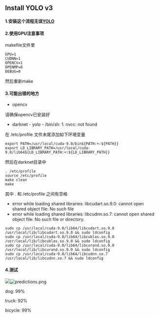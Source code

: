 ## Install YOLO v3

#### 1.安装这个流程无误[YOLO](https://pjreddie.com/darknet/yolo/)

#### 2.使用GPU注意事项
makefile文件里
```
GPU=1
CUDNN=1
OPENCV=1
OPENMP=0
DEBUG=0
```
然后重新make

#### 3.可能出错的地方
- opencv

请确保opencv已安装好

- darknet - yolo - /bin/sh: 1: nvcc: not found

在 /etc/profile 文件末尾添加如下环境变量
```
export PATH=/usr/local/cuda-9.0/bin${PATH:+:${PATH}}
export LD_LIBRARY_PATH=/usr/local/cuda-9.0/lib64${LD_LIBRARY_PATH:+:${LD_LIBRARY_PATH}}
```
然后在darknet目录中
```
. /etc/profile
source /etc/profile
make clean
make
 ```
其中 . 和 /etc/profile 之间有空格

- error while loading shared libraries: libcudart.so.9.0: cannot open shared object file: No such file
- error while loading shared libraries: libcudnn.so.7: cannot open shared object file: No such file or directory.
```
sudo cp /usr/local/cuda-9.0/lib64/libcudart.so.9.0 /usr/local/lib/libcudart.so.9.0 && sudo ldconfig
sudo cp /usr/local/cuda-9.0/lib64/libcublas.so.9.0 /usr/local/lib/libcublas.so.9.0 && sudo ldconfig
sudo cp /usr/local/cuda-9.0/lib64/libcurand.so.9.0 /usr/local/lib/libcurand.so.9.0 && sudo ldconfig
sudo cp /usr/local/cuda-9.0/lib64/libcudnn.so.7 /usr/local/lib/libcudnn.so.7 && sudo ldconfig

```

#### 4.测试
![]({{site.baseurl}}//images/predictions.png)![predictions.png]({{site.baseurl}}/images/predictions.png)


dog: 99%

truck: 92%

bicycle: 99%
